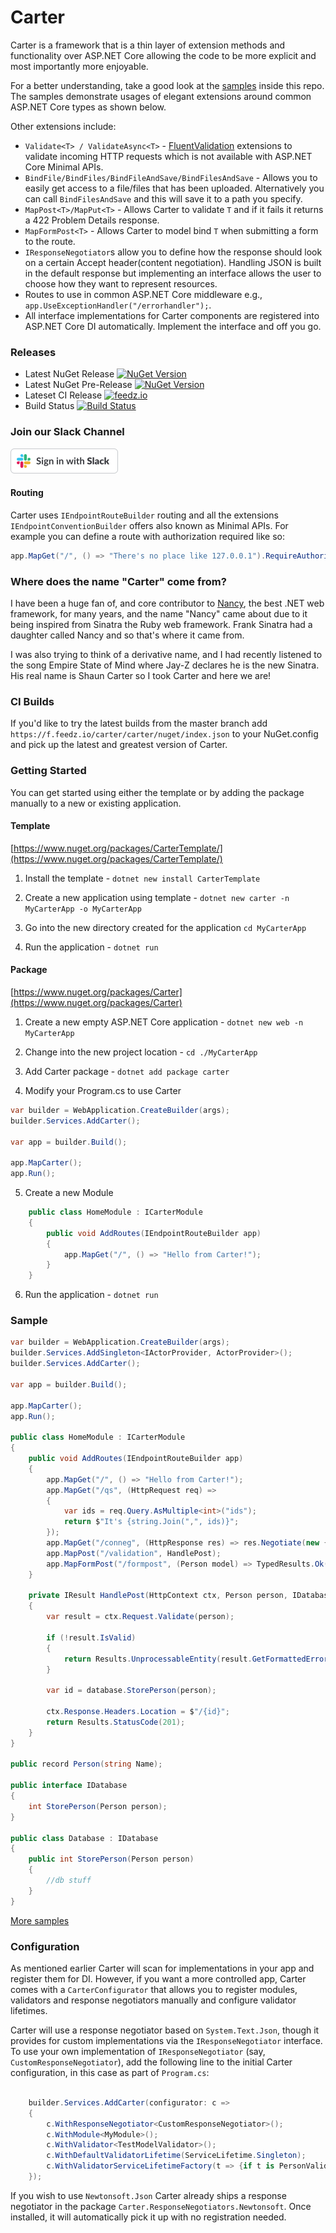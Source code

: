 # Carter

Carter is a framework that is a thin layer of extension methods and functionality over ASP.NET Core allowing the code to be more explicit and most importantly more enjoyable.

For a better understanding, take a good look at the [samples](https://github.com/CarterCommunity/Carter/tree/master/samples) inside this repo. The samples demonstrate usages of elegant extensions around common ASP.NET Core types as shown below.  

Other extensions include:

* `Validate<T> / ValidateAsync<T>` - [FluentValidation](https://github.com/JeremySkinner/FluentValidation) extensions to validate incoming HTTP requests which is not available with ASP.NET Core Minimal APIs.
* `BindFile/BindFiles/BindFileAndSave/BindFilesAndSave` - Allows you to easily get access to a file/files that has been uploaded. Alternatively you can call `BindFilesAndSave` and this will save it to a path you specify.
* `MapPost<T>/MapPut<T>` - Allows Carter to validate `T` and if it fails it returns a 422 Problem Details response.
* `MapFormPost<T>` - Allows Carter to model bind `T` when submitting a form to the route.
* `IResponseNegotiator`s allow you to define how the response should look on a certain Accept header(content negotiation). Handling JSON is built in the default response but implementing an interface allows the user to choose how they want to represent resources.
* Routes to use in common ASP.NET Core middleware e.g., `app.UseExceptionHandler("/errorhandler");`.
* All interface implementations for Carter components are registered into ASP.NET Core DI automatically. Implement the interface and off you go.

### Releases

* Latest NuGet Release [![NuGet Version](http://img.shields.io/nuget/v/Carter.svg?style=flat)](https://www.nuget.org/packages/carter) 
* Latest NuGet Pre-Release [![NuGet Version](http://img.shields.io/nuget/vpre/Carter.svg?style=flat)](https://www.nuget.org/packages/carter) 
* Lateset CI Release [![feedz.io](https://img.shields.io/badge/endpoint.svg?url=https%3A%2F%2Ff.feedz.io%2Fcarter%2Fcarter%2Fshield%2FCarter%2Flatest)](https://f.feedz.io/carter/carter/packages/Carter/latest/download) 
* Build Status [![Build Status](https://img.shields.io/endpoint.svg?url=https%3A%2F%2Factions-badge.atrox.dev%2FCarterCommunity%2FCarter%2Fbadge%3Fref%3Dmain&style=flat)](https://actions-badge.atrox.dev/CarterCommunity/Carter/goto?ref=main)

### Join our Slack Channel

[![Join our slack channel](https://raw.githubusercontent.com/CarterCommunity/Carter/main/slack.png)](https://join.slack.com/t/cartercommunity/shared_invite/enQtMzY2Nzc0NjU2MTgyLWY3M2Y2Yjk3NzViN2Y3YTQ4ZDA5NWFlMTYxMTIwNDFkMTc5YWEwMDFiOWUyM2Q4ZmY5YmRkODYyYTllZDViMmE)

#### Routing

Carter uses `IEndpointRouteBuilder` routing and all the extensions `IEndpointConventionBuilder` offers also known as Minimal APIs. For example you can define a route with authorization required like so:

```csharp
app.MapGet("/", () => "There's no place like 127.0.0.1").RequireAuthorization();
```


### Where does the name "Carter" come from?

I have been a huge fan of, and core contributor to [Nancy](http://nancyfx.org), the best .NET web framework, for many years, and the name "Nancy" came about due to it being inspired from Sinatra the Ruby web framework. Frank Sinatra had a daughter called Nancy and so that's where it came from.

I was also trying to think of a derivative name, and I had recently listened to the song Empire State of Mind where Jay-Z declares he is the new Sinatra. His real name is Shaun Carter so I took Carter and here we are!

### CI Builds

If you'd like to try the latest builds from the master branch add `https://f.feedz.io/carter/carter/nuget/index.json` to your NuGet.config and pick up the latest and greatest version of Carter.

### Getting Started

You can get started using either the template or by adding the package manually to a new or existing application.

#### Template

[https://www.nuget.org/packages/CarterTemplate/](https://www.nuget.org/packages/CarterTemplate/)

1. Install the template - `dotnet new install CarterTemplate`

2. Create a new application using template - `dotnet new carter -n MyCarterApp -o MyCarterApp`

3. Go into the new directory created for the application `cd MyCarterApp`

4. Run the application - `dotnet run`

#### Package

[https://www.nuget.org/packages/Carter](https://www.nuget.org/packages/Carter)

1. Create a new empty ASP.NET Core application - `dotnet new web -n MyCarterApp`

2. Change into the new project location - `cd ./MyCarterApp`

3. Add Carter package - `dotnet add package carter`

4. Modify your Program.cs to use Carter

```csharp
var builder = WebApplication.CreateBuilder(args);
builder.Services.AddCarter();

var app = builder.Build();

app.MapCarter();
app.Run();
```

5. Create a new Module

```csharp
    public class HomeModule : ICarterModule
    {
        public void AddRoutes(IEndpointRouteBuilder app)
        {
            app.MapGet("/", () => "Hello from Carter!");
        }
    }
```

6. Run the application - `dotnet run`

### Sample

```csharp
var builder = WebApplication.CreateBuilder(args);
builder.Services.AddSingleton<IActorProvider, ActorProvider>();
builder.Services.AddCarter();

var app = builder.Build();

app.MapCarter();
app.Run();

public class HomeModule : ICarterModule
{
    public void AddRoutes(IEndpointRouteBuilder app)
    {
        app.MapGet("/", () => "Hello from Carter!");
        app.MapGet("/qs", (HttpRequest req) =>
        {
            var ids = req.Query.AsMultiple<int>("ids");
            return $"It's {string.Join(",", ids)}";
        });
        app.MapGet("/conneg", (HttpResponse res) => res.Negotiate(new { Name = "Dave" }));
        app.MapPost("/validation", HandlePost);
        app.MapFormPost("/formpost", (Person model) => TypedResults.Ok(model)).DisableAntiforgery();
    }

    private IResult HandlePost(HttpContext ctx, Person person, IDatabase database)
    {
        var result = ctx.Request.Validate(person);

        if (!result.IsValid)
        {
            return Results.UnprocessableEntity(result.GetFormattedErrors());
        }

        var id = database.StorePerson(person);

        ctx.Response.Headers.Location = $"/{id}";
        return Results.StatusCode(201);
    }
}

public record Person(string Name);

public interface IDatabase
{
    int StorePerson(Person person);
}

public class Database : IDatabase
{
    public int StorePerson(Person person)
    {
        //db stuff
    }
}
```

[More samples](https://github.com/CarterCommunity/Carter/tree/master/samples)

### Configuration

As mentioned earlier Carter will scan for implementations in your app and register them for DI. However, if you want a more controlled app, Carter comes with a `CarterConfigurator` that allows you to register modules, validators and response negotiators manually and configure validator lifetimes.

Carter will use a response negotiator based on `System.Text.Json`, though it provides for custom implementations via the `IResponseNegotiator` interface. To use your own implementation of `IResponseNegotiator` (say, `CustomResponseNegotiator`), add the following line to the initial Carter configuration, in this case as part of `Program.cs`:

```csharp

    builder.Services.AddCarter(configurator: c =>
    {
        c.WithResponseNegotiator<CustomResponseNegotiator>();
        c.WithModule<MyModule>();
        c.WithValidator<TestModelValidator>();
        c.WithDefaultValidatorLifetime(ServiceLifetime.Singleton);
        c.WithValidatorServiceLifetimeFactory(t => {if t is PersonValidator...})
    });

```

If you wish to use `Newtonsoft.Json` Carter already ships a response negotiator in the package `Carter.ResponseNegotiators.Newtonsoft`. Once installed, it will automatically pick it up with no registration needed.